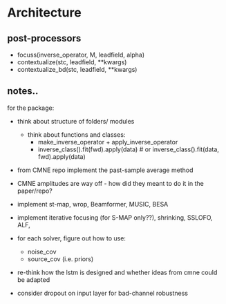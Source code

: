# Architecture


## post-processors

* focuss(inverse_operator, M, leadfield, alpha)
* contextualize(stc, leadfield, **kwargs)
* contextualize_bd(stc, leadfield, **kwargs)


## notes..

for the package:

- think about structure of folders/ modules
	- think about functions and classes:
		- make_inverse_operator + apply_inverse_operator
		- inverse_class().fit(fwd).apply(data)  # or
		  inverse_class().fit(data, fwd).apply(data)	
- from CMNE repo implement the past-sample average method
- CMNE amplitudes are way off - how did they meant to do it in the paper/repo?
- implement st-map, wrop, Beamformer, MUSIC, BESA
- implement iterative focusing (for S-MAP only??), shrinking, SSLOFO, ALF,
- for each solver, figure out how to use:
  - noise_cov
  - source_cov (i.e. priors)


- re-think how the lstm is designed and whether ideas from cmne could be adapted
- consider dropout on input layer for bad-channel robustness
